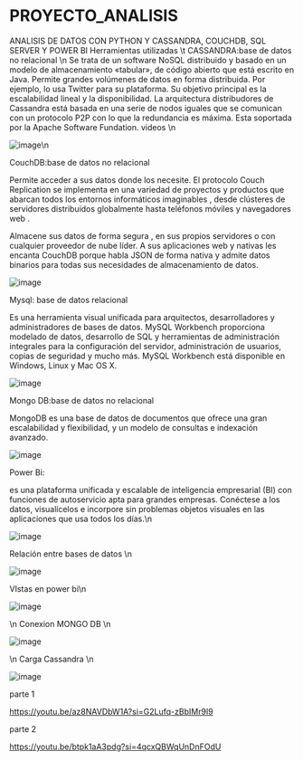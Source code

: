 # PROYECTO_ANALISIS
ANALISIS DE DATOS CON PYTHON Y CASSANDRA, COUCHDB, SQL SERVER Y POWER BI
Herramientas utilizadas \t
CASSANDRA:base de datos no relacional \n
Se trata de un software NoSQL distribuido y basado en un modelo de almacenamiento «tabular», de código abierto que está escrito en Java. Permite grandes volúmenes de datos en forma distribuida. Por ejemplo, lo usa Twitter para su plataforma. Su objetivo principal es la escalabilidad lineal y la disponibilidad. La arquitectura distribudores de Cassandra está basada en una serie de nodos iguales que se comunican con un protocolo P2P con lo que la redundancia es máxima. Esta soportada por la Apache Software Fundation.
videos \n


![image](https://github.com/AlejandroChango/PROYECTO_ANALISIS/assets/117754050/07351ee3-331c-427f-8939-2dd5768cf5d7)\n



CouchDB:base de datos no relacional 


Permite acceder a sus datos donde los necesite. El protocolo Couch Replication se implementa en una variedad de proyectos y productos que abarcan todos los entornos informáticos imaginables , desde clústeres de servidores distribuidos globalmente hasta teléfonos móviles y navegadores web .



Almacene sus datos de forma segura , en sus propios servidores o con cualquier proveedor de nube líder. A sus aplicaciones web y nativas les encanta CouchDB porque habla JSON de forma nativa y admite datos binarios para todas sus necesidades de almacenamiento de datos.


![image](https://github.com/AlejandroChango/PROYECTO_ANALISIS/assets/117754050/f82e19a5-8744-4081-b5b5-175f8ef46d70)


Mysql: base de datos relacional 


Es una herramienta visual unificada para arquitectos, desarrolladores y administradores de bases de datos. MySQL Workbench proporciona modelado de datos, desarrollo de SQL y herramientas de administración integrales para la configuración del servidor, administración de usuarios, copias de seguridad y mucho más. MySQL Workbench está disponible en Windows, Linux y Mac OS X.


![image](https://github.com/AlejandroChango/PROYECTO_ANALISIS/assets/117754050/9776c966-c676-4ebc-a526-921913d023bd)


Mongo DB:base de datos no relacional 


MongoDB es una base de datos de documentos que ofrece una gran escalabilidad y flexibilidad, y un modelo de consultas e indexación avanzado.


![image](https://github.com/AlejandroChango/PROYECTO_ANALISIS/assets/117754050/f1e3d7d9-c363-4dc6-8a11-8f55c2498fba)


Power Bi:


es una plataforma unificada y escalable de inteligencia empresarial (BI) con funciones de autoservicio apta para grandes empresas. Conéctese a los datos, visualícelos e incorpore sin problemas objetos visuales en las aplicaciones que usa todos los días.\n


![image](https://github.com/AlejandroChango/PROYECTO_ANALISIS/assets/117754050/d255d0d0-c8f1-48f5-a649-7a18b760b2a1)


 Relación entre bases de datos \n

 
 ![image](https://github.com/AlejandroChango/PROYECTO_ANALISIS/assets/117754050/2a479205-527e-44ad-8e43-b9939bb9f89b)

 
VIstas en power bi\n


![image](https://github.com/AlejandroChango/PROYECTO_ANALISIS/assets/117754050/1dcf09bf-711d-46e3-aba0-f397029bfcaf)



\n Conexion MONGO DB \n

![image](https://github.com/AlejandroChango/PROYECTO_ANALISIS/assets/117754050/0aeb5219-92b5-4cf4-b924-350f5bdac452)


\n Carga Cassandra \n

![image](https://github.com/AlejandroChango/PROYECTO_ANALISIS/assets/117754050/9d05016b-c3be-413b-93da-9b5054756f33)


parte 1

https://youtu.be/az8NAVDbW1A?si=G2Lufq-zBbIMr9I9

parte 2

https://youtu.be/btpk1aA3pdg?si=4qcxQBWqUnDnFOdU
